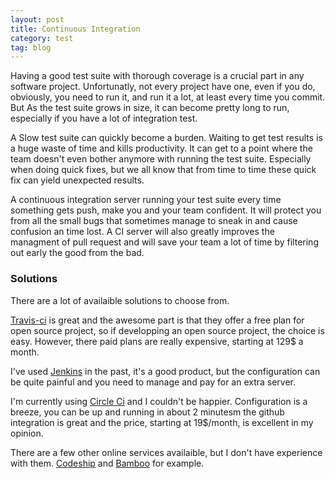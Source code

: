 ```yaml
---
layout: post
title: Continuous Integration
category: test
tag: blog
---
```


Having a good test suite with thorough coverage is a crucial part in any software project.
Unfortunatly, not every project have one, even if you do, obviously, you need to run it, and run it a lot, at least every time you commit. But As the test suite grows in size, it can become pretty long to run, especially if you have a lot of integration test. 

A Slow test suite can quickly become a burden. Waiting to get test results is a huge waste of time and kills productivity. It can get to a point where the team doesn't even bother anymore with running the test suite. Especially when doing quick fixes, but we all know that from time to time these quick fix can yield unexpected results.

A continuous integration server running your test suite every time something gets push, make you and your team confident.
It will protect you from all the small bugs that sometimes manage to sneak in and cause confusion an time lost.
A CI server will also greatly improves the managment of pull request and will save your team a lot of time by filtering out early the good from the bad.

### Solutions

There are a lot of availaible solutions to choose from.


[Travis-ci](http://travis-ci.org) is great and the awesome part is that they offer a free plan for open source project, so if developping an open source project, the choice is easy. However, there paid plans are really expensive, starting at 129$ a month.

I've used [Jenkins](http://jenkins-ci.org) in the past, it's a good product, but the configuration can be quite painful and you need to manage and pay for an extra server.

I'm currently using [Circle Ci](https://circleci.com) and I couldn't be happier. Configuration is a breeze, you can be up and running in about 2 minutesm the github integration is great and the price, starting at 19$/month, is excellent in my opinion.

There are a few other online services availaible, but I don't have experience with them. [Codeship](https://www.codeship.io/#pricing) and [Bamboo](https://www.atlassian.com/software/bamboo) for example.
